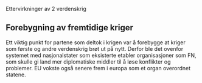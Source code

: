 Ettervirkninger av 2 verdenskrig

## Forebygning av fremtidige kriger
Ett viktig punkt for partene som deltok i krigen var å forebygge at kriger som første og andre verdenskrig brøt ut på nytt. Derfor ble det ovenfor systemet med nasjonalstater som eksisterte etabler organisasjoner som FN, som skulle gi land mer diplomatiske middler til å løse konflikter og problemer. EU vokste også senere frem i europa som et organ overordnet statene.